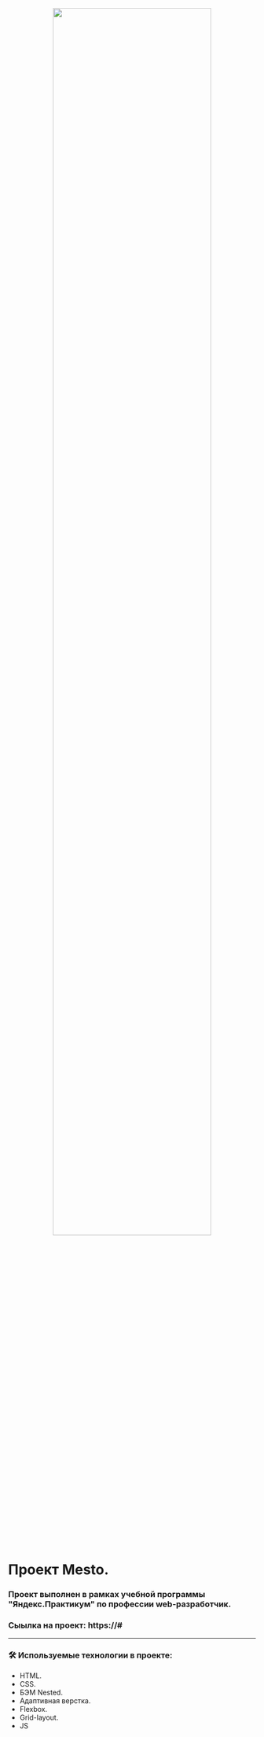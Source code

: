 <div id="header" align="center">
  <img src="http://g.recordit.co/7ksaX2CtIH.gif" width="80%"/>
</div>

# Проект Mesto.
### Проект выполнен в рамках учебной программы "Яндекс.Практикум" по профессии web-разработчик.
### Сыылка на проект:  https://#
---
### :hammer_and_wrench: Используемые технологии в проекте:
 - HTML.
 - CSS.
 - БЭМ Nested.
 - Адаптивная верстка.
 - Flexbox.
 - Grid-layout.
 - JS
